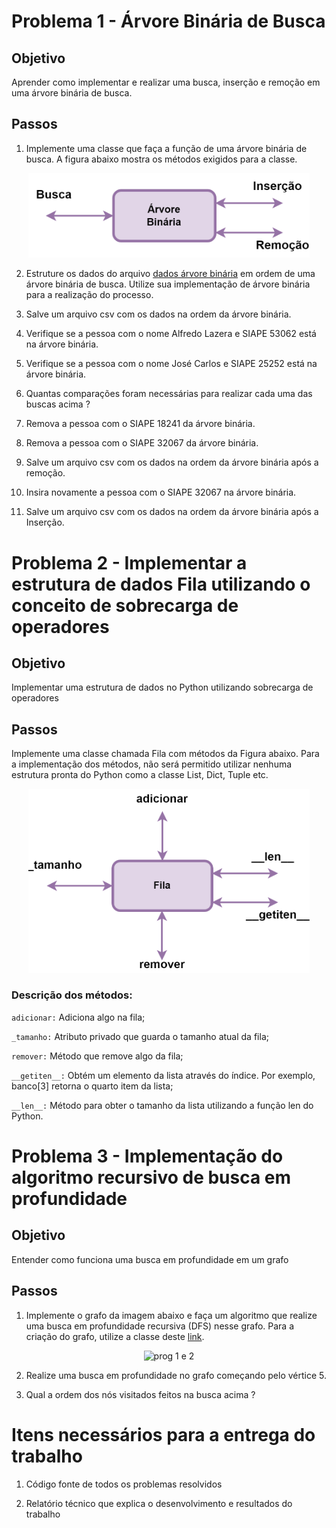 # Problema 1 - Árvore Binária de Busca

## Objetivo

Aprender como implementar e realizar uma busca, inserção e remoção em uma árvore binária de busca.

## Passos
1. Implemente uma classe que faça a função de uma árvore binária de busca. A figura abaixo mostra os métodos exigidos para a classe. 

<p align="center" >
  <img src="https://github.com/matheusdutra0207/Trabalho-3-ling-prog-Estrutura-de-dados/blob/master/imagens/%C3%A1rvore_bin%C3%A1ria.png" width="450" title="prog 1 e 2">
</p>

2. Estruture os dados do arquivo [dados árvore binária](https://github.com/matheusdutra0207/Trabalho-3-ling-prog-Estrutura-de-dados/blob/master/dados/dados_para_a_busca_bin%C3%A1ria.csv) em ordem de uma árvore binária de busca. Utilize sua implementação de árvore binária para a realização do processo. 

3. Salve um arquivo csv com os dados na ordem da árvore binária.

4. Verifique se a pessoa com o nome Alfredo Lazera e SIAPE 53062 está na árvore binária. 

5. Verifique se a pessoa com o nome José Carlos e SIAPE 25252 está na árvore binária. 

6. Quantas comparações foram necessárias para realizar cada uma das buscas acima ?

7. Remova a pessoa com o SIAPE 18241 da árvore binária.

8. Remova a pessoa com o SIAPE 32067 da árvore binária.

9. Salve um arquivo csv com os dados na ordem da árvore binária após a remoção.

10. Insira novamente a pessoa com o SIAPE 32067 na árvore binária.

11. Salve um arquivo csv com os dados na ordem da árvore binária após a Inserção.



# Problema 2 - Implementar a estrutura de dados Fila utilizando o conceito de sobrecarga de operadores

## Objetivo 

Implementar uma estrutura de dados no Python utilizando sobrecarga de operadores

## Passos

Implemente uma classe chamada Fila com métodos da Figura abaixo. Para a implementação dos métodos, não será permitido utilizar nenhuma estrutura pronta do Python como a classe List, Dict, Tuple etc. 

<p align="center">
  <img src="https://github.com/matheusdutra0207/Trabalho-3-ling-prog-Estrutura-de-dados/blob/master/imagens/Fila.png" width="450" title="prog 1 e 2">
</p>

### Descrição dos métodos:

  ```adicionar:``` Adiciona algo na fila;
  
  ```_tamanho:``` Atributo privado que guarda o tamanho atual da fila;
  
  ```remover:``` Método que remove algo da fila;
  
  ```__getiten__:``` Obtém um elemento da lista através do índice. Por exemplo, banco[3] retorna o quarto item da lista;
  
  ```__len__:```  Método para obter o tamanho da lista utilizando a função len do Python. 

# Problema 3 - Implementação do algoritmo recursivo de busca em profundidade

## Objetivo

Entender como funciona uma busca em profundidade em um grafo

## Passos 

1. Implemente o grafo da imagem abaixo e faça um algoritmo que realize uma busca em profundidade recursiva (DFS) nesse grafo. Para a criação do grafo, utilize a classe deste [link](https://colab.research.google.com/drive/1FYWIDeIhHW8BOGRG18deHo3x3LPMoqft?usp=sharing). 

<p align="center">
  <img src="https://github.com/matheusdutra0207/Trabalho-3-ling-prog-Estrutura-de-dados/blob/master/imagens/Problema%203%20-%20Grafos.png" width="450" title="prog 1 e 2">
</p>

2. Realize uma busca em profundidade no grafo começando pelo vértice 5. 

3. Qual a ordem dos nós visitados feitos na busca acima ?

# Itens necessários para a entrega do trabalho 

1. Código fonte de todos os problemas resolvidos

2. Relatório técnico que explica o desenvolvimento e resultados do trabalho




